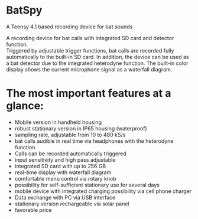 # BatSpy
A Teensy 4.1 based recording device for bat sounds

A recording device for bat calls with integrated SD card and detector function.  
Triggered by adjustable trigger functions, bat calls are recorded fully automatically to the built-in SD card. In addition, the device can be used as a bat detector due to the integrated heterodyne function. The built-in color display shows the current microphone signal as a waterfall diagram. 

# The most important features at a glance:
- Mobile version in handheld housing
- robust stationary version in IP65 housing (waterproof)
- sampling rate, adjustable from 10 to 480 kS/s
- bat calls audible in real time via headphones with the heterodyne function
- Calls can be recorded automatically triggered
- input sensitivity and high pass adjustable
- integrated SD card with up to 256 GB
- real-time display with waterfall diagram
- comfortable menu control via rotary knob
- possibility for self-sufficient stationary use for several days
- mobile device with integrated charging possibility via cell phone charger
- Data exchange with PC via USB interface
- stationary version rechargeable via solar panel
- favorable price

